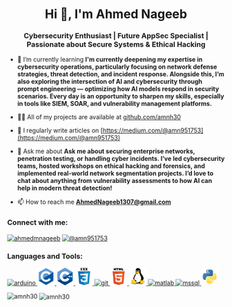 <h1 align="center">Hi 👋, I'm Ahmed Nageeb</h1>
<h3 align="center">Cybersecurity Enthusiast | Future AppSec Specialist | Passionate about Secure Systems & Ethical Hacking</h3>

- 🌱 I’m currently learning **I'm currently deepening my expertise in cybersecurity operations, particularly focusing on network defense strategies, threat detection, and incident response. Alongside this, I’m also exploring the intersection of AI and cybersecurity through prompt engineering — optimizing how AI models respond in security scenarios. Every day is an opportunity to sharpen my skills, especially in tools like SIEM, SOAR, and vulnerability management platforms.**

- 👨‍💻 All of my projects are available at [github.com/amnh30](github.com/amnh30)

- 📝 I regularly write articles on [https://medium.com/@amn951753](https://medium.com/@amn951753)

- 💬 Ask me about **Ask me about securing enterprise networks, penetration testing, or handling cyber incidents. I’ve led cybersecurity teams, hosted workshops on ethical hacking and forensics, and implemented real-world network segmentation projects. I’d love to chat about anything from vulnerability assessments to how AI can help in modern threat detection!**

- 📫 How to reach me **AhmedNageeb1307@gmail.com**

<h3 align="left">Connect with me:</h3>
<p align="left">
<a href="https://linkedin.com/in/ahmedmnageeb" target="blank"><img align="center" src="https://raw.githubusercontent.com/rahuldkjain/github-profile-readme-generator/master/src/images/icons/Social/linked-in-alt.svg" alt="ahmedmnageeb" height="30" width="40" /></a>
<a href="https://medium.com/@amn951753" target="blank"><img align="center" src="https://raw.githubusercontent.com/rahuldkjain/github-profile-readme-generator/master/src/images/icons/Social/medium.svg" alt="@amn951753" height="30" width="40" /></a>
</p>

<h3 align="left">Languages and Tools:</h3>
<p align="left"> <a href="https://www.arduino.cc/" target="_blank" rel="noreferrer"> <img src="https://cdn.worldvectorlogo.com/logos/arduino-1.svg" alt="arduino" width="40" height="40"/> </a> <a href="https://www.cprogramming.com/" target="_blank" rel="noreferrer"> <img src="https://raw.githubusercontent.com/devicons/devicon/master/icons/c/c-original.svg" alt="c" width="40" height="40"/> </a> <a href="https://www.w3schools.com/cpp/" target="_blank" rel="noreferrer"> <img src="https://raw.githubusercontent.com/devicons/devicon/master/icons/cplusplus/cplusplus-original.svg" alt="cplusplus" width="40" height="40"/> </a> <a href="https://www.w3schools.com/css/" target="_blank" rel="noreferrer"> <img src="https://raw.githubusercontent.com/devicons/devicon/master/icons/css3/css3-original-wordmark.svg" alt="css3" width="40" height="40"/> </a> <a href="https://git-scm.com/" target="_blank" rel="noreferrer"> <img src="https://www.vectorlogo.zone/logos/git-scm/git-scm-icon.svg" alt="git" width="40" height="40"/> </a> <a href="https://www.w3.org/html/" target="_blank" rel="noreferrer"> <img src="https://raw.githubusercontent.com/devicons/devicon/master/icons/html5/html5-original-wordmark.svg" alt="html5" width="40" height="40"/> </a> <a href="https://www.linux.org/" target="_blank" rel="noreferrer"> <img src="https://raw.githubusercontent.com/devicons/devicon/master/icons/linux/linux-original.svg" alt="linux" width="40" height="40"/> </a> <a href="https://www.mathworks.com/" target="_blank" rel="noreferrer"> <img src="https://upload.wikimedia.org/wikipedia/commons/2/21/Matlab_Logo.png" alt="matlab" width="40" height="40"/> </a> <a href="https://www.microsoft.com/en-us/sql-server" target="_blank" rel="noreferrer"> <img src="https://www.svgrepo.com/show/303229/microsoft-sql-server-logo.svg" alt="mssql" width="40" height="40"/> </a> <a href="https://www.python.org" target="_blank" rel="noreferrer"> <img src="https://raw.githubusercontent.com/devicons/devicon/master/icons/python/python-original.svg" alt="python" width="40" height="40"/> </a> </p>

<p><img align="left" src="https://github-readme-stats.vercel.app/api/top-langs?username=amnh30&show_icons=true&locale=en&layout=compact" alt="amnh30" /></p>

<p>&nbsp;<img align="center" src="https://github-readme-stats.vercel.app/api?username=amnh30&show_icons=true&locale=en" alt="amnh30" /></p>

